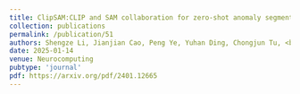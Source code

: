 ```yaml
---
title: ClipSAM:CLIP and SAM collaboration for zero-shot anomaly segmentation
collection: publications
permalink: /publication/51
authors: Shengze Li, Jianjian Cao, Peng Ye, Yuhan Ding, Chongjun Tu, <b>Tao Chen</b>
date: 2025-01-14
venue: Neurocomputing
pubtype: 'journal'
pdf: https://arxiv.org/pdf/2401.12665
---
```


<!-- paperurl: 'http://academicpages.github.io/files/paper1.pdf'
citation: 'Your Name, You. (2009). &quot;Paper Title Number 1.&quot; <i>Journal 1</i>. 1(1).' -->
<!-- [Download paper here](http://academicpages.github.io/files/paper1.pdf) -->
